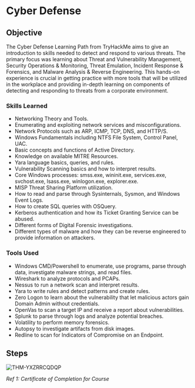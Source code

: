 # Cyber Defense

## Objective
The Cyber Defense Learning Path from TryHackMe aims to give an introduction to skills needed to detect and respond to various threats. The primary focus was learning about Threat and Vulnerability Management, Security Operations & Monitoring, Threat Emulation, Incident Response & Forensics, and Malware Analysis & Reverse Engineering. This hands-on experience is crucial in getting practice with more tools that will be utilized in the workplace and providing in-depth learning on components of detecting and responding to threats from a corporate environment.

### Skills Learned
- Networking Theory and Tools.
- Enumerating and exploiting network services and misconfigurations.
- Network Protocols such as ARP, ICMP, TCP, DNS, and HTTP/S.
- Windows Fundamentals including NTFS File System, Control Panel, UAC.
- Basic concepts and functions of Active Directory.
- Knowledge on available MITRE Resources.
- Yara language basics, queries, and rules.
- Vulnerability Scanning basics and how to interpret results.
- Core Windows processes: smss.exe, wininit.exe, services.exe, svchost.exe, lsass.exe, winlogon.exe, explorer.exe.
- MISP Threat Sharing Platform utilization.
- How to read and parse through Sysinternals, Sysmon, and Windows Event Logs.
- How to create SQL queries with OSQuery.
- Kerberos authentication and how its Ticket Granting Service can be abused.
- Different forms of Digital Forensic investigations.
- Different types of malware and how they can be reverse engineered to provide information on attackers.

### Tools Used
- Windows CMD/Powershell to enumerate, use programs, parse through data, investigate malware strings, and read files.
- Wireshark to analyze protocols and PCAPs.
- Nessus to run a network scan and interpret results.
- Yara to write rules and detect patterns and create rules.
- Zero Logon to learn about the vulnerability that let malicious actors gain Domain Admin without credentials.
- OpenVas to scan a target IP and receive a report about vulnerabilities.
- Splunk to parse through logs and analyze potential breaches.
- Volatility to perform memory forensics.
- Autopsy to investigate artifacts from disk images.
- Redline to scan for Indicators of Compromise on an Endpoint.

## Steps
![THM-YXZRRCQDQP](https://github.com/user-attachments/assets/9122d5d9-a123-4fcb-b12d-6d5d517bea1f)

*Ref 1: Certificate of Completion for Course*


